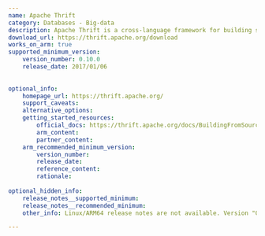 ```yaml
---
name: Apache Thrift
category: Databases - Big-data
description: Apache Thrift is a cross-language framework for building scalable services, enabling efficient communication through serialization and remote procedure calls.
download_url: https://thrift.apache.org/download
works_on_arm: true
supported_minimum_version:
    version_number: 0.10.0
    release_date: 2017/01/06
 
 
optional_info:
    homepage_url: https://thrift.apache.org/
    support_caveats:
    alternative_options:
    getting_started_resources:
        official_docs: https://thrift.apache.org/docs/BuildingFromSource
        arm_content:
        partner_content:
    arm_recommended_minimum_version:
        version_number:
        release_date:
        reference_content:
        rationale:
 
optional_hidden_info:
    release_notes__supported_minimum:
    release_notes__recommended_minimum:
    other_info: Linux/ARM64 release notes are not available. Version "0.10.0" has been successfully installed on the Neoverse N1, prior versions are failing to build.

---
```

